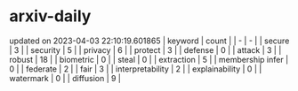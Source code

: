 # arxiv-daily
updated on 2023-04-03 22:10:19.601865
| keyword | count |
| - | - |
| secure | 3 |
| security | 5 |
| privacy | 6 |
| protect | 3 |
| defense | 0 |
| attack | 3 |
| robust | 18 |
| biometric | 0 |
| steal | 0 |
| extraction | 5 |
| membership infer | 0 |
| federate | 2 |
| fair | 3 |
| interpretability | 2 |
| explainability | 0 |
| watermark | 0 |
| diffusion | 9 |
